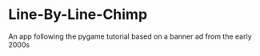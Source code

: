 # Line-By-Line-Chimp
An app following the pygame tutorial based on a banner ad from the early 2000s

